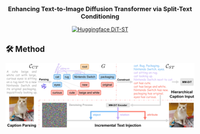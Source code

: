 <h3 align="center"> Enhancing Text-to-Image Diffusion Transformer via Split-Text Conditioning <div align=center> </a></h3>

<div align="center">
  <a href="https://huggingface.co/ANSEL123/DiT-ST">
    <img src="https://img.shields.io/static/v1?label=Model&message=Huggingface&color=orange" alt="Huggingface DiT-ST">
  </a>
</div>

## 🛠️ Method
![model](assets/framework.jpg)
